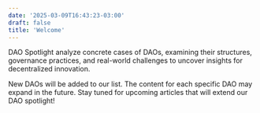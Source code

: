 ```yaml
---
date: '2025-03-09T16:43:23-03:00'
draft: false
title: 'Welcome'
---
```


DAO Spotlight analyze concrete cases of DAOs, examining their structures, governance practices, and real-world challenges to uncover insights for decentralized innovation.

New DAOs will be added to our list. The content for each specific DAO may expand in the future. Stay tuned for upcoming articles that will extend our DAO spotlight!